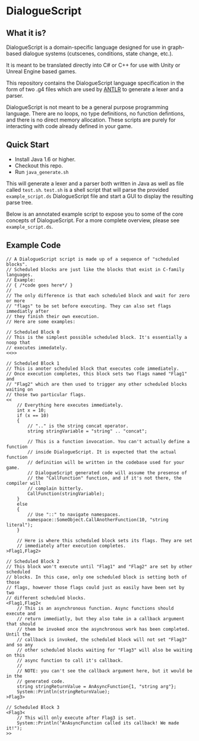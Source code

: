 # DialogueScript

## What it is?
DialogueScript is a domain-specific language designed for use in graph-based dialogue systems (cutscenes, conditions, state change, etc.).

It is meant to be translated directly into C# or C++ for use with Unity or Unreal Engine based games.

This repository contains the DialogueScript language specification in the form of two .g4 files which are used by [ANTLR](https://www.antlr.org/) to generate a lexer and a parser.

DialogueScript is not meant to be a general purpose programming language. There are no loops, no type definitions, no function defintions, and there is no direct memory allocation. These scripts are purely for interacting with code already defined in your game.

## Quick Start
* Install Java 1.6 or higher.
* Checkout this repo.
* Run `java_generate.sh`

This will generate a lexer and a parser both written in Java as well as file called `test.sh`. `test.sh` is a shell script that will parse the provided `example_script.ds` DialogueScript file and start a GUI to display the resulting parse tree.

Below is an annotated example script to expose you to some of the core concepts of DialogueScript. For a more complete overview, please see `example_script.ds`.

## Example Code
```
// A DialogueScript script is made up of a sequence of "scheduled blocks". 
// Scheduled blocks are just like the blocks that exist in C-family languages.
// Example: 
// { /*code goes here*/ }
//
// The only difference is that each scheduled block and wait for zero or more
// "flags" to be set before executing. They can also set flags immediatly after
// they finish their own execution. 
// Here are some examples:

// Scheduled Block 0
// This is the simplest possible scheduled block. It's essentially a noop that 
// executes immedately.
<<>>

// Scheduled Block 1
// This is anoter scheduled block that executes code immediately.
// Once execution completes, this block sets two flags named "Flag1" and 
// "Flag2" which are then used to trigger any other scheduled blocks waiting on 
// those two particular flags.
<<
    // Everything here executes immediately.
    int x = 10;
    if (x == 10)
    {
        // ".." is the string concat operator.
        string stringVariable = "string" .. "concat";

        // This is a function invocation. You can't actually define a function
        // inside DialogueScript. It is expected that the actual function
        // definition will be written in the codebase used for your game.
        // DialogueScript generated code will assume the presense of 
        // the "CallFunction" function, and if it's not there, the compiler will
        // complain bitterly.
        CallFunction(stringVariable);
    } 
    else 
    {
        // Use "::" to navigate namespaces.
        namespace::SomeObject.CallAnotherFunction(10, "string literal");
    }
    
    // Here is where this scheduled block sets its flags. They are set 
    // immediately after execution completes.
>Flag1,Flag2>

// Scheduled Block 2
// This block won't execute until "Flag1" and "Flag2" are set by other scheduled 
// blocks. In this case, only one scheduled block is setting both of those 
// flags, however those flags could just as easily have been set by two 
// different scheduled blocks.
<Flag1,Flag2<
    // This is an asynchronous function. Async functions should execute and 
    // return immediatly, but they also take in a callback argument that should 
    // them be invoked once the asynchronous work has been completed. Until the 
    // callback is invoked, the scheduled block will not set "Flag3" and so any 
    // other scheduled blocks waiting for "Flag3" will also be waiting on this 
    // async function to call it's callback.
    // 
    // NOTE: you can't see the callback argument here, but it would be in the 
    // generated code.
    string stringReturnValue = AnAsyncFunction{1, "string arg"};
    System::Println(stringReturnValue);
>Flag3>

// Scheduled Block 3
<Flag3<
    // This will only execute after Flag3 is set.
    System::Println("AnAsyncFunction called its callback! We made it!");
>>
```